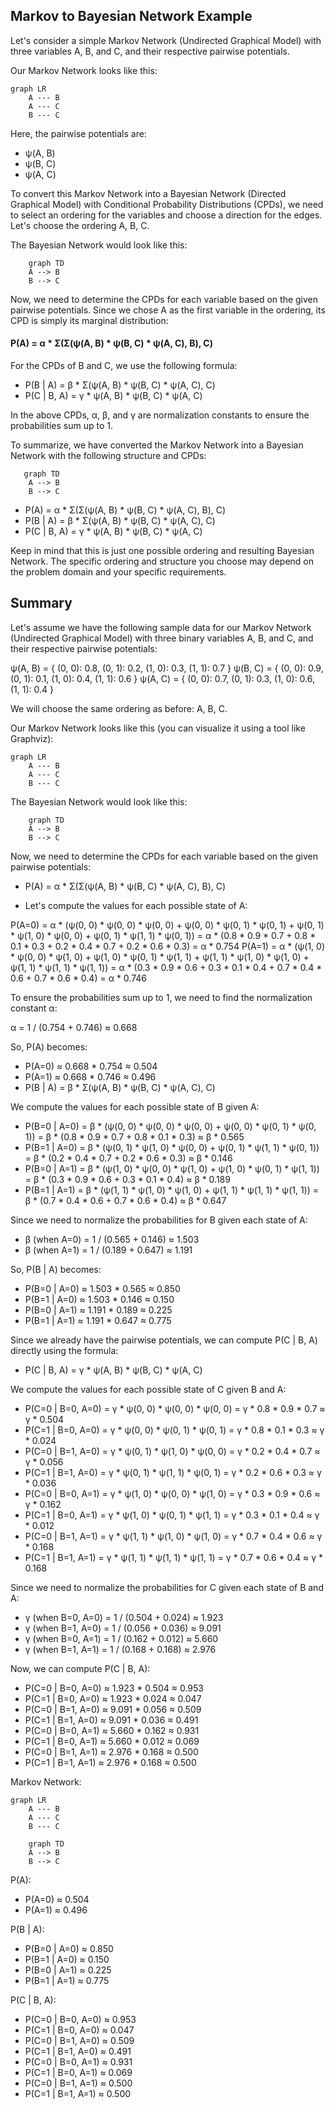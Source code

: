 ## Markov to Bayesian Network Example

Let's consider a simple Markov Network (Undirected Graphical Model) with three variables A, B, and C, and their respective pairwise potentials.

Our Markov Network looks like this:


```mermaid
graph LR
    A --- B
    A --- C
    B --- C
```

Here, the pairwise potentials are:

- ψ(A, B)
- ψ(B, C)
- ψ(A, C)

To convert this Markov Network into a Bayesian Network (Directed Graphical Model) with Conditional Probability Distributions (CPDs), we need to select an ordering for the variables and choose a direction for the edges. Let's choose the ordering A, B, C.

The Bayesian Network would look like this:

```mermaid
    graph TD
    A --> B
    B --> C
```

Now, we need to determine the CPDs for each variable based on the given pairwise potentials. Since we chose A as the first variable in the ordering, its CPD is simply its marginal distribution:

#### P(A) = α * Σ(Σ(ψ(A, B) * ψ(B, C) * ψ(A, C), B), C)

For the CPDs of B and C, we use the following formula:

- P(B | A) = β * Σ(ψ(A, B) * ψ(B, C) * ψ(A, C), C)
- P(C | B, A) = γ * ψ(A, B) * ψ(B, C) * ψ(A, C)

In the above CPDs, α, β, and γ are normalization constants to ensure the probabilities sum up to 1.

To summarize, we have converted the Markov Network into a Bayesian Network with the following structure and CPDs:

```mermaid
   graph TD
    A --> B
    B --> C
   ```

- P(A) = α * Σ(Σ(ψ(A, B) * ψ(B, C) * ψ(A, C), B), C)
- P(B | A) = β * Σ(ψ(A, B) * ψ(B, C) * ψ(A, C), C)
- P(C | B, A) = γ * ψ(A, B) * ψ(B, C) * ψ(A, C)

Keep in mind that this is just one possible ordering and resulting Bayesian Network. The specific ordering and structure you choose may depend on the problem domain and your specific requirements.

## Summary

Let's assume we have the following sample data for our Markov Network (Undirected Graphical Model) with three binary variables A, B, and C, and their respective pairwise potentials:

ψ(A, B) = { (0, 0): 0.8, (0, 1): 0.2, (1, 0): 0.3, (1, 1): 0.7 }
ψ(B, C) = { (0, 0): 0.9, (0, 1): 0.1, (1, 0): 0.4, (1, 1): 0.6 }
ψ(A, C) = { (0, 0): 0.7, (0, 1): 0.3, (1, 0): 0.6, (1, 1): 0.4 }


We will choose the same ordering as before: A, B, C.

Our Markov Network looks like this (you can visualize it using a tool like Graphviz):


```mermaid
graph LR
    A --- B
    A --- C
    B --- C
```



The Bayesian Network would look like this:

```mermaid
    graph TD
    A --> B
    B --> C
```

Now, we need to determine the CPDs for each variable based on the given pairwise potentials:

- P(A) = α * Σ(Σ(ψ(A, B) * ψ(B, C) * ψ(A, C), B), C)

- Let's compute the values for each possible state of A:

P(A=0) = α * (ψ(0, 0) * ψ(0, 0) * ψ(0, 0) + ψ(0, 0) * ψ(0, 1) * ψ(0, 1) + ψ(0, 1) * ψ(1, 0) * ψ(0, 0) + ψ(0, 1) * ψ(1, 1) * ψ(0, 1)) = α * (0.8 * 0.9 * 0.7 + 0.8 * 0.1 * 0.3 + 0.2 * 0.4 * 0.7 + 0.2 * 0.6 * 0.3) = α * 0.754
P(A=1) = α * (ψ(1, 0) * ψ(0, 0) * ψ(1, 0) + ψ(1, 0) * ψ(0, 1) * ψ(1, 1) + ψ(1, 1) * ψ(1, 0) * ψ(1, 0) + ψ(1, 1) * ψ(1, 1) * ψ(1, 1)) = α * (0.3 * 0.9 * 0.6 + 0.3 * 0.1 * 0.4 + 0.7 * 0.4 * 0.6 + 0.7 * 0.6 * 0.4) = α * 0.746

To ensure the probabilities sum up to 1, we need to find the normalization constant α:

α = 1 / (0.754 + 0.746) ≈ 0.668

So, P(A) becomes:

- P(A=0) ≈ 0.668 * 0.754 ≈ 0.504
- P(A=1) ≈ 0.668 * 0.746 ≈ 0.496
- P(B | A) = β * Σ(ψ(A, B) * ψ(B, C) * ψ(A, C), C)

We compute the values for each possible state of B given A:

- P(B=0 | A=0) = β * (ψ(0, 0) * ψ(0, 0) * ψ(0, 0) + ψ(0, 0) * ψ(0, 1) * ψ(0, 1)) = β * (0.8 * 0.9 * 0.7 + 0.8 * 0.1 * 0.3) ≈ β * 0.565
- P(B=1 | A=0) = β * (ψ(0, 1) * ψ(1, 0) * ψ(0, 0) + ψ(0, 1) * ψ(1, 1) * ψ(0, 1)) = β * (0.2 * 0.4 * 0.7 + 0.2 * 0.6 * 0.3) ≈ β * 0.146
- P(B=0 | A=1) = β * (ψ(1, 0) * ψ(0, 0) * ψ(1, 0) + ψ(1, 0) * ψ(0, 1) * ψ(1, 1)) = β * (0.3 * 0.9 * 0.6 + 0.3 * 0.1 * 0.4) ≈ β * 0.189
- P(B=1 | A=1) = β * (ψ(1, 1) * ψ(1, 0) * ψ(1, 0) + ψ(1, 1) * ψ(1, 1) * ψ(1, 1)) = β * (0.7 * 0.4 * 0.6 + 0.7 * 0.6 * 0.4) ≈ β * 0.647

Since we need to normalize the probabilities for B given each state of A:

- β (when A=0) = 1 / (0.565 + 0.146) ≈ 1.503
- β (when A=1) = 1 / (0.189 + 0.647) ≈ 1.191

So, P(B | A) becomes:

- P(B=0 | A=0) ≈ 1.503 * 0.565 ≈ 0.850
- P(B=1 | A=0) ≈ 1.503 * 0.146 ≈ 0.150
- P(B=0 | A=1) ≈ 1.191 * 0.189 ≈ 0.225
- P(B=1 | A=1) ≈ 1.191 * 0.647 ≈ 0.775

Since we already have the pairwise potentials, we can compute P(C | B, A) directly using the formula:

- P(C | B, A) = γ * ψ(A, B) * ψ(B, C) * ψ(A, C)

We compute the values for each possible state of C given B and A:

- P(C=0 | B=0, A=0) = γ * ψ(0, 0) * ψ(0, 0) * ψ(0, 0) = γ * 0.8 * 0.9 * 0.7 ≈ γ * 0.504
- P(C=1 | B=0, A=0) = γ * ψ(0, 0) * ψ(0, 1) * ψ(0, 1) = γ * 0.8 * 0.1 * 0.3 ≈ γ * 0.024
- P(C=0 | B=1, A=0) = γ * ψ(0, 1) * ψ(1, 0) * ψ(0, 0) = γ * 0.2 * 0.4 * 0.7 ≈ γ * 0.056
- P(C=1 | B=1, A=0) = γ * ψ(0, 1) * ψ(1, 1) * ψ(0, 1) = γ * 0.2 * 0.6 * 0.3 ≈ γ * 0.036
- P(C=0 | B=0, A=1) = γ * ψ(1, 0) * ψ(0, 0) * ψ(1, 0) = γ * 0.3 * 0.9 * 0.6 ≈ γ * 0.162
- P(C=1 | B=0, A=1) = γ * ψ(1, 0) * ψ(0, 1) * ψ(1, 1) = γ * 0.3 * 0.1 * 0.4 ≈ γ * 0.012
- P(C=0 | B=1, A=1) = γ * ψ(1, 1) * ψ(1, 0) * ψ(1, 0) = γ * 0.7 * 0.4 * 0.6 ≈ γ * 0.168
- P(C=1 | B=1, A=1) = γ * ψ(1, 1) * ψ(1, 1) * ψ(1, 1) = γ * 0.7 * 0.6 * 0.4 ≈ γ * 0.168

Since we need to normalize the probabilities for C given each state of B and A:

- γ (when B=0, A=0) = 1 / (0.504 + 0.024) ≈ 1.923
- γ (when B=1, A=0) = 1 / (0.056 + 0.036) ≈ 9.091
- γ (when B=0, A=1) = 1 / (0.162 + 0.012) ≈ 5.660
- γ (when B=1, A=1) = 1 / (0.168 + 0.168) ≈ 2.976

Now, we can compute P(C | B, A):

- P(C=0 | B=0, A=0) ≈ 1.923 * 0.504 ≈ 0.953
- P(C=1 | B=0, A=0) ≈ 1.923 * 0.024 ≈ 0.047
- P(C=0 | B=1, A=0) ≈ 9.091 * 0.056 ≈ 0.509
- P(C=1 | B=1, A=0) ≈ 9.091 * 0.036 ≈ 0.491
- P(C=0 | B=0, A=1) ≈ 5.660 * 0.162 ≈ 0.931
- P(C=1 | B=0, A=1) ≈ 5.660 * 0.012 ≈ 0.069
- P(C=0 | B=1, A=1) ≈ 2.976 * 0.168 ≈ 0.500
- P(C=1 | B=1, A=1) ≈ 2.976 * 0.168 ≈ 0.500


Markov Network:

```mermaid
graph LR
    A --- B
    A --- C
    B --- C
```

```mermaid
    graph TD
    A --> B
    B --> C
```



P(A):
- P(A=0) ≈ 0.504
- P(A=1) ≈ 0.496

P(B | A):
- P(B=0 | A=0) ≈ 0.850
- P(B=1 | A=0) ≈ 0.150
- P(B=0 | A=1) ≈ 0.225
- P(B=1 | A=1) ≈ 0.775

P(C | B, A):
- P(C=0 | B=0, A=0) ≈ 0.953
- P(C=1 | B=0, A=0) ≈ 0.047
- P(C=0 | B=1, A=0) ≈ 0.509
- P(C=1 | B=1, A=0) ≈ 0.491
- P(C=0 | B=0, A=1) ≈ 0.931
- P(C=1 | B=0, A=1) ≈ 0.069
- P(C=0 | B=1, A=1) ≈ 0.500
- P(C=1 | B=1, A=1) ≈ 0.500

